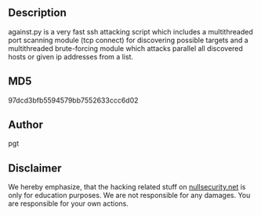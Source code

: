 Description
-----------
against.py is a very fast ssh attacking script which includes a multithreaded
port scanning module (tcp connect) for discovering possible targets and a
multithreaded brute-forcing module which attacks parallel all discovered hosts
or given ip addresses from a list.

MD5
---
97dcd3bfb5594579bb7552633ccc6d02

Author
------
pgt

Disclaimer
----------
We hereby emphasize, that the hacking related stuff on
[nullsecurity.net](http://nullsecurity.net) is only for education purposes.
We are not responsible for any damages. You are responsible for your own
actions.
